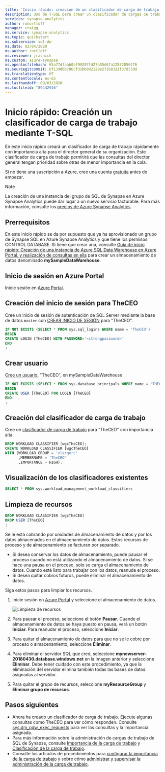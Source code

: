 ```yaml
---
title: 'Inicio rápido: creación de un clasificador de carga de trabajo: T-SQL'
description: Uso de T-SQL para crear un clasificador de cargas de trabajo con importancia alta.
services: synapse-analytics
author: ronortloff
manager: craigg
ms.service: synapse-analytics
ms.topic: quickstart
ms.subservice: sql-dw
ms.date: 02/04/2020
ms.author: rortloff
ms.reviewer: jrasnick
ms.custom: azure-synapse
ms.openlocfilehash: 65a77dfaab0bf99207fd27a35d67a12532056476
ms.sourcegitcommit: bf1340bb706cf31bb002128e272b8322f37d53dd
ms.translationtype: HT
ms.contentlocale: es-ES
ms.lasthandoff: 09/03/2020
ms.locfileid: "89442946"
---
```

# <a name="quickstart-create-a-workload-classifier-using-t-sql"></a>Inicio rápido: Creación un clasificador de carga de trabajo mediante T-SQL

En este inicio rápido creará un clasificador de carga de trabajo rápidamente con importancia alta para el director general de su organización. Este clasificador de carga de trabajo permitirá que las consultas del director general tengan prioridad sobre otras de menor importancia en la cola.

Si no tiene una suscripción a Azure, cree una cuenta [gratuita](https://azure.microsoft.com/free/) antes de empezar.

> [!NOTE]
> La creación de una instancia del grupo de SQL de Synapse en Azure Synapse Analytics puede dar lugar a un nuevo servicio facturable.  Para más información, consulte los [precios de Azure Synapse Analytics](https://azure.microsoft.com/pricing/details/sql-data-warehouse/).
>
>

## <a name="prerequisites"></a>Prerrequisitos

En este inicio rápido se da por supuesto que ya ha aprovisionado un grupo de Synapse SQL en Azure Synapse Analytics y que tiene los permisos CONTROL DATABASE. Si tiene que crear una, consulte [Guía de inicio rápido: Creación de una instancia de Azure SQL Data Warehouse en Azure Portal, y realización de consultas en ella](create-data-warehouse-portal.md) para crear un almacenamiento de datos denominado **mySampleDataWarehouse**.

## <a name="sign-in-to-the-azure-portal"></a>Inicio de sesión en Azure Portal

Inicie sesión en [Azure Portal](https://portal.azure.com/).

## <a name="create-login-for-theceo"></a>Creación del inicio de sesión para TheCEO

Cree un inicio de sesión de autenticación de SQL Server mediante la base de datos `master` con [CREAR INICIO DE SESIÓN](/sql/t-sql/statements/create-login-transact-sql?toc=/azure/synapse-analytics/sql-data-warehouse/toc.json&bc=/azure/synapse-analytics/sql-data-warehouse/breadcrumb/toc.json&view=azure-sqldw-latest) para "TheCEO".

```sql
IF NOT EXISTS (SELECT * FROM sys.sql_logins WHERE name = 'TheCEO')
BEGIN
CREATE LOGIN [TheCEO] WITH PASSWORD='<strongpassword>'
END
;
```

## <a name="create-user"></a>Crear usuario

[Cree un usuario](/sql/t-sql/statements/create-user-transact-sql?toc=/azure/synapse-analytics/sql-data-warehouse/toc.json&bc=/azure/synapse-analytics/sql-data-warehouse/breadcrumb/toc.json&view=azure-sqldw-latest), "TheCEO", en mySampleDataWarehouse

```sql
IF NOT EXISTS (SELECT * FROM sys.database_principals WHERE name = 'THECEO')
BEGIN
CREATE USER [TheCEO] FOR LOGIN [TheCEO]
END
;
```

## <a name="create-a-workload-classifier"></a>Creación del clasificador de carga de trabajo

Cree un [clasificador de carga de trabajo](/sql/t-sql/statements/create-workload-classifier-transact-sql?toc=/azure/synapse-analytics/sql-data-warehouse/toc.json&bc=/azure/synapse-analytics/sql-data-warehouse/breadcrumb/toc.json&view=azure-sqldw-latest) para "TheCEO" con importancia alta.

```sql
DROP WORKLOAD CLASSIFIER [wgcTheCEO];
CREATE WORKLOAD CLASSIFIER [wgcTheCEO]
WITH (WORKLOAD_GROUP = 'xlargerc'
      ,MEMBERNAME = 'TheCEO'
      ,IMPORTANCE = HIGH);
```

## <a name="view-existing-classifiers"></a>Visualización de los clasificadores existentes

```sql
SELECT * FROM sys.workload_management_workload_classifiers
```

## <a name="clean-up-resources"></a>Limpieza de recursos

```sql
DROP WORKLOAD CLASSIFIER [wgcTheCEO]
DROP USER [TheCEO]
;
```

Se le está cobrando por unidades de almacenamiento de datos y por los datos almacenados en el almacenamiento de datos. Estos recursos de proceso y de almacenamiento se facturan por separado.

- Si desea conservar los datos de almacenamiento, puede pausar el proceso cuando no está utilizando el almacenamiento de datos. Si se hace una pausa en el proceso, solo se carga el almacenamiento de datos. Cuando esté listo para trabajar con los datos, reanude el proceso.
- Si desea quitar cobros futuros, puede eliminar el almacenamiento de datos.

Siga estos pasos para limpiar los recursos.

1. Inicie sesión en [Azure Portal](https://portal.azure.com) y seleccione el almacenamiento de datos.

    ![Limpieza de recursos](./media/load-data-from-azure-blob-storage-using-polybase/clean-up-resources.png)

2. Para pausar el proceso, seleccione el botón **Pausar**. Cuando el almacenamiento de datos se haya puesto en pausa, verá un botón **Iniciar**.  Para reanudar el proceso, seleccione **Iniciar**.

3. Para quitar el almacenamiento de datos para que no se le cobre por proceso o almacenamiento, seleccione **Eliminar**.

4. Para eliminar el servidor SQL que creó, seleccione **mynewserver-20180430.database.windows.net** en la imagen anterior y seleccione **Eliminar**.  Debe tener cuidado con este procedimiento, ya que la eliminación del servidor elimina también todas las bases de datos asignadas al servidor.

5. Para quitar el grupo de recursos, seleccione **myResourceGroup** y **Eliminar grupo de recursos**.

## <a name="next-steps"></a>Pasos siguientes

- Ahora ha creado un clasificador de carga de trabajo. Ejecute algunas consultas como TheCEO para ver cómo responden. Consulte [sys.dm_pdw_exec_requests](/sql/relational-databases/system-dynamic-management-views/sys-dm-pdw-exec-requests-transact-sql?toc=/azure/synapse-analytics/sql-data-warehouse/toc.json&bc=/azure/synapse-analytics/sql-data-warehouse/breadcrumb/toc.json&view=azure-sqldw-latest) para ver las consultas y la importancia asignada.
- Para más información sobre la administración de cargas de trabajo de SQL de Synapse, consulte [Importancia de la carga de trabajo](sql-data-warehouse-workload-importance.md) y [Clasificación de la carga de trabajo](sql-data-warehouse-workload-classification.md).
- Consulte los artículos de procedimientos para [configurar la importancia de la carga de trabajo](sql-data-warehouse-how-to-configure-workload-importance.md) y sobre cómo [administrar y supervisar la administración de la carga de trabajo](sql-data-warehouse-how-to-manage-and-monitor-workload-importance.md).
